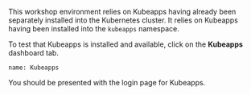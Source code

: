 This workshop environment relies on Kubeapps having already been separately installed into the Kubernetes cluster. It relies on Kubeapps having been installed into the `kubeapps` namespace.

To test that Kubeapps is installed and available, click on the **Kubeapps** dashboard tab.

```dashboard:open-dashboard
name: Kubeapps
```

You should be presented with the login page for Kubeapps.
